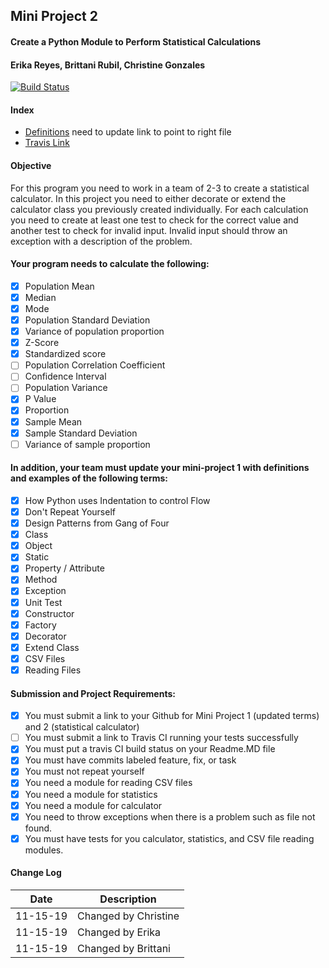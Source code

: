 ## Mini Project 2 
#### Create a Python Module to Perform Statistical Calculations
#### Erika Reyes, Brittani Rubil, Christine Gonzales

[![Build Status](https://travis-ci.com/brittrubil/miniproject2-practice.svg?branch=master)](https://travis-ci.com/brittrubil/miniproject2-practice)

#### Index

* [Definitions](https://github.com/brittrubil/miniProject1-601) need to update link to point to right file
* [Travis Link]()
#### Objective

For this program you need to work in a team of 2-3 to create a statistical calculator.   In this project you need to either decorate or extend the calculator class you previously created individually.  For each calculation you need to create at least one test to check for the correct value and another test to check for invalid input.  Invalid input should throw an exception with a description of the problem.

#### Your program needs to calculate the following:

- [x] Population Mean
- [x] Median
- [x] Mode
- [x] Population Standard Deviation
- [x] Variance of population proportion
- [x] Z-Score
- [x] Standardized score
- [ ] Population Correlation Coefficient
- [ ] Confidence Interval
- [ ] Population Variance
- [x] P Value
- [x] Proportion
- [x] Sample Mean
- [x] Sample Standard Deviation
- [ ] Variance of sample proportion

#### In addition, your team must update your mini-project 1 with definitions and examples of the following terms:

- [x] How Python uses Indentation to control Flow
- [x] Don't Repeat Yourself
- [x] Design Patterns from Gang of Four
- [x] Class
- [x] Object
- [x] Static
- [x] Property / Attribute
- [x] Method
- [x] Exception
- [x] Unit Test
- [x] Constructor
- [x] Factory
- [x] Decorator
- [x] Extend Class
- [x] CSV Files
- [x] Reading Files

#### Submission  and Project Requirements:

- [x] You must submit a link to your Github for Mini Project 1 (updated terms) and 2 (statistical calculator)
- [ ] You must submit a link to Travis CI running your tests successfully
- [x] You must put a travis CI build status on your Readme.MD file
- [x] You must have commits labeled feature, fix, or task
- [x] You must not repeat yourself
- [x] You need a module for reading CSV files
- [x] You need a module for statistics
- [x] You need a module for calculator
- [x] You need to throw exceptions when there is a problem such as file not found.
- [x] You must have tests for you calculator, statistics, and CSV file reading modules.   

#### Change Log

Date | Description
---- | ----
11-15-19 | Changed by Christine
11-15-19 | Changed by Erika
11-15-19 | Changed by Brittani